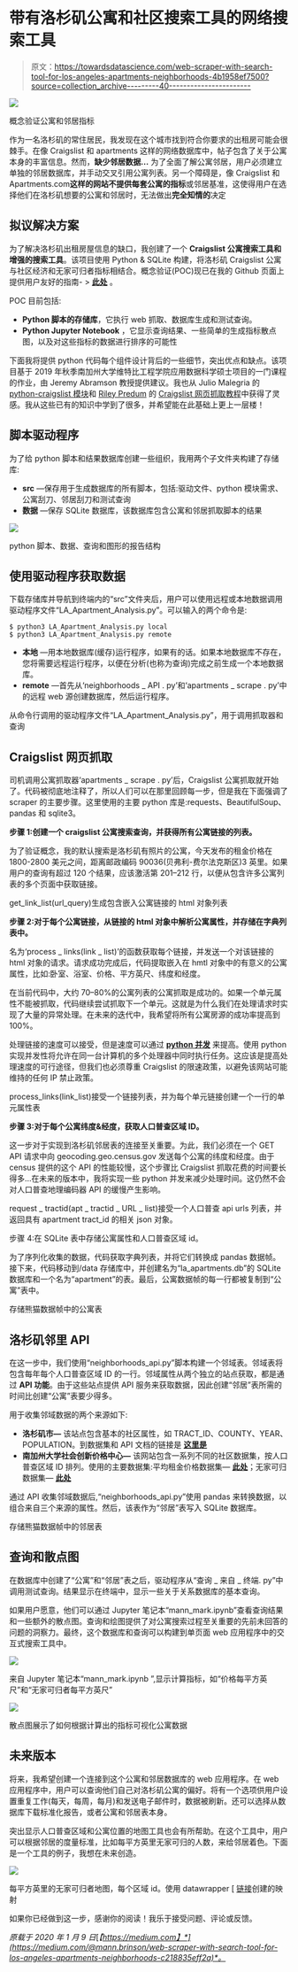 # 带有洛杉矶公寓和社区搜索工具的网络搜索工具

> 原文：<https://towardsdatascience.com/web-scraper-with-search-tool-for-los-angeles-apartments-neighborhoods-4b1958ef7500?source=collection_archive---------40----------------------->

![](img/dd91890a5fa48a88fa01356e90e0111a.png)

概念验证公寓和邻居指标

作为一名洛杉矶的常住居民，我发现在这个城市找到符合你要求的出租房可能会很棘手。在像 Craigslist 和 apartments 这样的网络数据库中，帖子包含了关于公寓本身的丰富信息。然而，**缺少邻居数据…** 为了全面了解公寓邻居，用户必须建立单独的邻居数据库，并手动交叉引用公寓列表。另一个障碍是，像 Craigslist 和 Apartments.com**这样的网站不提供每套公寓的指标**或邻居基准，这使得用户在选择他们在洛杉矶想要的公寓和邻居时，无法做出**完全知情的**决定

## 拟议解决方案

为了解决洛杉矶出租房屋信息的缺口，我创建了一个 **Craigslist 公寓搜索工具和增强的搜索工具**。该项目使用 Python & SQLite 构建，将洛杉矶 Craigslist 公寓与社区经济和无家可归者指标相结合。概念验证(POC)现已在我的 Github 页面上提供用户友好的指南- > [**此处**](https://github.com/mann-brinson/LA_Apartments_Scraper) 。

POC 目前包括:

*   **Python 脚本的存储库**，它执行 web 抓取、数据库生成和测试查询。
*   **Python Jupyter Notebook** ，它显示查询结果、一些简单的生成指标散点图，以及对这些指标的数据进行排序的可能性

下面我将提供 python 代码每个组件设计背后的一些细节，突出优点和缺点。该项目基于 2019 年秋季南加州大学维特比工程学院应用数据科学硕士项目的一门课程的作业，由 Jeremy Abramson 教授提供建议。我也从 Julio Malegria 的 [python-craigslist 模块](https://github.com/juliomalegria/python-craigslist)和 [Riley Predum](https://medium.com/u/9c5141816177?source=post_page-----4b1958ef7500--------------------------------) 的 [Craigslist 网页抓取教程](/web-scraping-craigslist-a-complete-tutorial-c41cea4f4981)中获得了灵感。我从这些已有的知识中学到了很多，并希望能在此基础上更上一层楼！

## 脚本驱动程序

为了给 python 脚本和结果数据库创建一些组织，我用两个子文件夹构建了存储库:

*   **src** —保存用于生成数据库的所有脚本，包括:驱动文件、python 模块需求、公寓刮刀、邻居刮刀和测试查询
*   **数据** —保存 SQLite 数据库，该数据库包含公寓和邻居抓取脚本的结果

![](img/7394e44a749c7e136b00ca38f1a0430c.png)

python 脚本、数据、查询和图形的报告结构

## 使用驱动程序获取数据

下载存储库并导航到终端内的“src”文件夹后，用户可以使用远程或本地数据调用驱动程序文件“LA_Apartment_Analysis.py”。可以输入的两个命令是:

```
$ python3 LA_Apartment_Analysis.py local
$ python3 LA_Apartment_Analysis.py remote
```

*   **本地** —用本地数据库(缓存)运行程序，如果有的话。如果本地数据库不存在，您将需要远程运行程序，以便在分析(也称为查询)完成之前生成一个本地数据库。
*   **remote** —首先从‘neighborhoods _ API . py’和‘apartments _ scrape . py’中的远程 web 源创建数据库，然后运行程序。

从命令行调用的驱动程序文件“LA_Apartment_Analysis.py”，用于调用抓取器和查询

## Craigslist 网页抓取

司机调用公寓抓取器‘apartments _ scrape . py’后，Craigslist 公寓抓取就开始了。代码被彻底地注释了，所以人们可以在那里回顾每一步，但是我在下面强调了 scraper 的主要步骤。这里使用的主要 python 库是:requests、BeautifulSoup、pandas 和 sqlite3。

**步骤 1:创建一个 craigslist 公寓搜索查询，并获得所有公寓链接的列表。**

为了验证概念，我的默认搜索是洛杉矶有照片的公寓，今天发布的租金价格在 1800-2800 美元之间，距离邮政编码 90036(贝弗利-费尔法克斯区)3 英里。如果用户的查询有超过 120 个结果，应该激活第 201–212 行，以便从包含许多公寓列表的多个页面中获取链接。

get_link_list(url_query)生成包含嵌入公寓链接的 html 对象列表

**步骤 2:对于每个公寓链接，从链接的 html 对象中解析公寓属性，并存储在字典列表中。**

名为‘process _ links(link _ list)’的函数获取每个链接，并发送一个对该链接的 html 对象的请求。请求成功完成后，代码提取嵌入在 hmtl 对象中的有意义的公寓属性，比如:卧室、浴室、价格、平方英尺、纬度和经度。

在当前代码中，大约 70–80%的公寓列表的公寓抓取是成功的。如果一个单元属性不能被抓取，代码继续尝试抓取下一个单元。这就是为什么我们在处理请求时实现了大量的异常处理。在未来的迭代中，我希望将所有公寓房源的成功率提高到 100%。

处理链接的速度可以接受，但是速度可以通过 [**python 并发**](https://realpython.com/python-concurrency/) 来提高。使用 python 实现并发性将允许在同一台计算机的多个处理器中同时执行任务。这应该是提高处理速度的可行途径，但我们也必须尊重 Craigslist 的限速政策，以避免该网站可能维持的任何 IP 禁止政策。

process_links(link_list)接受一个链接列表，并为每个单元链接创建一个一行的单元属性表

**步骤 3:对于每个公寓纬度&经度，获取人口普查区域 ID。**

这一步对于实现到洛杉矶邻居表的连接至关重要。为此，我们必须在一个 GET API 请求中向 geocoding.geo.census.gov 发送每个公寓的纬度和经度。由于 census 提供的这个 API 的性能较慢，这个步骤比 Craigslist 抓取花费的时间要长得多…在未来的版本中，我将实现一些 python 并发来减少处理时间。这仍然不会对人口普查地理编码器 API 的缓慢产生影响。

request _ tractid(apt _ tractid _ URL _ list)接受一个人口普查 api urls 列表，并返回具有 apartment tract_id 的相关 json 对象。

步骤 4:在 SQLite 表中存储公寓属性和人口普查区域 id。

为了序列化收集的数据，代码获取字典列表，并将它们转换成 pandas 数据帧。接下来，代码移动到/data 存储库中，并创建名为“la_apartments.db”的 SQLite 数据库和一个名为“apartment”的表。最后，公寓数据帧的每一行都被复制到“公寓”表中。

存储熊猫数据帧中的公寓表

## 洛杉矶邻里 API

在这一步中，我们使用“neighborhoods_api.py”脚本构建一个邻域表。邻域表将包含每年每个人口普查区域 ID 的一行。邻域属性从两个独立的站点获取，都是通过 **API 功能**。由于这些站点提供 API 服务来获取数据，因此创建“邻居”表所需的时间比创建“公寓”表要少得多。

用于收集邻域数据的两个来源如下:

*   **洛杉矶市—** 该站点包含基本的社区属性，如 TRACT_ID、COUNTY、YEAR、POPULATION。到数据集和 API 文档的链接是 [**这里是**](https://geohub.lacity.org/datasets/enriched-la-county-census-tracts-2015/data?geometry=-118.704%2C33.941%2C-117.894%2C34.140)
*   **南加州大学社会创新价格中心—** 该网站包含一系列不同的社区数据集，按人口普查区域 ID 排列。使用的主要数据集:平均租金价格数据集— [**此处**](https://usc.data.socrata.com/Los-Angeles/Rent-Price-LA-/4a97-v5tx)；无家可归数据集— [**此处**](https://usc.data.socrata.com/Los-Angeles/Homelessness-LA-/e7n7-i6jm)

通过 API 收集邻域数据后,“neighborhoods_api.py”使用 pandas 来转换数据，以组合来自三个来源的属性。然后，该表作为“邻居”表写入 SQLite 数据库。

存储熊猫数据帧中的邻居表

## 查询和散点图

在数据库中创建了“公寓”和“邻居”表之后，驱动程序从“查询 _ 来自 _ 终端. py”中调用测试查询。结果显示在终端中，显示一些关于关系数据库的基本查询。

如果用户愿意，他们可以通过 Jupyter 笔记本“mann_mark.ipynb”查看查询结果和一些额外的散点图。查询和绘图提供了对公寓搜索过程至关重要的先前未回答的问题的洞察力。最终，这个数据库和查询可以构建到单页面 web 应用程序中的交互式搜索工具中。

![](img/c1f0ccfe0a99e7c034827cf7cda2ae47.png)

来自 Jupyter 笔记本“mann_mark.ipynb ”,显示计算指标，如“价格每平方英尺”和“无家可归者每平方英尺”

![](img/0322e637c24b6fa03948ed8cea42d9f3.png)

散点图展示了如何根据计算出的指标可视化公寓数据

## 未来版本

将来，我希望创建一个连接到这个公寓和邻居数据库的 web 应用程序。在 web 应用程序中，用户可以查询他们自己对洛杉矶公寓的偏好。将有一个选项供用户设置重复工作(每天，每周，每月)和发送电子邮件时，数据被刷新。还可以选择从数据库下载标准化报告，或者公寓和邻居表本身。

突出显示人口普查区域和公寓位置的地图工具也会有所帮助。在这个工具中，用户可以根据邻居的度量标准，比如每平方英里无家可归的人数，来给邻居着色。下面是一个工具的例子，我想在未来创造。

![](img/d7a3ad4210f65efa58abee9e5ee031d9.png)

每平方英里的无家可归者地图，每个区域 id。使用 datawrapper [ [链接](https://datawrapper.dwcdn.net/e1Wqn/1/)创建的映射

如果你已经做到这一步，感谢你的阅读！我乐于接受问题、评论或反馈。

*原载于 2020 年 1 月 9 日*[*【https://medium.com】*](https://medium.com/@mann.brinson/web-scraper-with-search-tool-for-los-angeles-apartments-neighborhoods-c218835eff2a)*。*